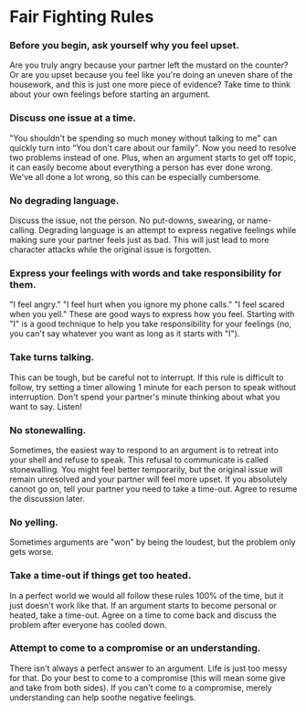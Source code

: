 # Fair Fighting Rules
### Before you begin, ask yourself why you feel upset.
Are you truly angry because your partner left the mustard on the counter? Or are you upset because you feel like you're doing an uneven share of the housework, and this is just one more piece of evidence? Take time to think about your own feelings before starting an argument.

### Discuss one issue at a time.
"You shouldn't be spending so much money without talking to me" can quickly turn into "You don't care about our family". Now you need to resolve two problems instead of one. Plus, when an argument starts to get off topic, it can easily become about everything a person has ever done wrong. We've all done a lot wrong, so this can be especially cumbersome.

### No degrading language.
Discuss the issue, not the person. No put-downs, swearing, or name-calling. Degrading language is an attempt to express negative feelings while making sure your partner feels just as bad. This will just lead to more character attacks while the original issue is forgotten.

### Express your feelings with words and take responsibility for them.
"I feel angry." "I feel hurt when you ignore my phone calls." "I feel scared when you yell." These are good ways to express how you feel. Starting with "I" is a good technique to help you take responsibility for your feelings (no, you can't say whatever you want as long as it starts with "I").

### Take turns talking.
This can be tough, but be careful not to interrupt. If this rule is difficult to follow, try setting a timer allowing 1 minute for each person to speak without interruption. Don't spend your partner's minute thinking about what you want to say. Listen!

### No stonewalling.
Sometimes, the easiest way to respond to an argument is to retreat into your shell and refuse to speak. This refusal to communicate is called stonewalling. You might feel better temporarily, but the original issue will remain unresolved and your partner will feel more upset. If you absolutely cannot go on, tell your partner you need to take a time-out. Agree to resume the discussion later.

### No yelling.
Sometimes arguments are "won" by being the loudest, but the problem only gets worse.

### Take a time-out if things get too heated.
In a perfect world we would all follow these rules 100% of the time, but it just doesn't work like that. If an argument starts to become personal or heated, take a time-out. Agree on a time to come back and discuss the problem after everyone has cooled down.

### Attempt to come to a compromise or an understanding.
There isn't always a perfect answer to an argument. Life is just too messy for that. Do your best to come to a compromise (this will mean some give and take from both sides). If you can't come to a compromise, merely understanding can help soothe negative feelings.

